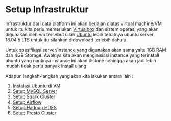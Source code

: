 # Setup Infrastruktur

Infrastruktur dari data platform ini akan berjalan diatas virtual machine/VM untuk itu kita perlu memerlukan [Virtualbox](https://www.virtualbox.org) dan sistem operasi yang akan digunakan oleh vm tersebut ialah [Ubuntu](https://releases.ubuntu.com) lebih tepatnya ubuntu server 18.04.5 LTS untuk itu silahkan didownload terlebih dahulu.

Untuk spesifikasi server/instance yang digunakan akan sama yaitu 1GB RAM dan 4GB Storage. Awalnya kita akan menginisiasi instance yang terinstall ubuntu yang nantinya instance ini akan diclone sehingga akan jadi lebih mudah tidak perlu banyak install ulang.

Adapun langkah-langkah yang akan kita lakukan antara lain :

1. [Instalasi Ubuntu di VM](https://github.com/renosuprastiyo/Batista/blob/master/setup_vm_ubuntu.md)
2. [Setup MySQL Server](http://google.com)
3. [Setup Spark Cluster](http://google.com)
4. [Setup Airflow](http://google.com)
5. [Setup Hadoop HDFS](http://google.com)
6. [Setup Presto Cluster](http://google.com)


